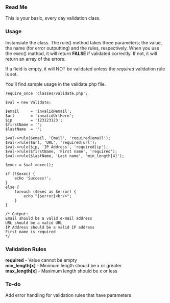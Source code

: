 ### Read Me 

This is your basic, every day validation class.

### Usage

Instansiate the class. The rule() method takes three parameters; the value, the name (for error outputting) and the rules, respectively.
When you use the exec() mathod, it will return __FALSE__ if validated correctly. If not, it will return an array of the errors.

If a field is empty, it will NOT be validated unless the *required* validation rule is set.

You'll find sample usage in the validate.php file.

	require_once 'classes/validate.php';

	$val = new Validate;

	$email     = 'invalid@email';
	$url       = 'invalidUrlHere';
	$ip        = '123123123';
	$firstName = ''; 
	$lastName  = '';

	$val->rule($email, 'Email', 'required|email');
	$val->rule($url, 'URL', 'required|url');
	$val->rule($ip, 'IP Address', 'required|ip');
	$val->rule($firstName, 'First name', 'required');
	$val->rule($lastName, 'Last name', 'min_length[4]');

	$exec = $val->exec();

	if (!$exec) {
		echo 'Success!';
	}
	else {
		foreach ($exec as $error) {
			echo "{$error}<br/>";
		}
	}

	/* Output:
	Email should be a valid e-mail address
	URL should be a valid URL
	IP Address should be a valid IP address
	First name is required
	*/

### Validation Rules

__required__ - Value cannot be empty  
__min_length[x]__ - Minimum length should be x or greater  
__max_length[x]__ - Maximum length should be x or less  


### To-do

Add error handling for validation rules that have parameters